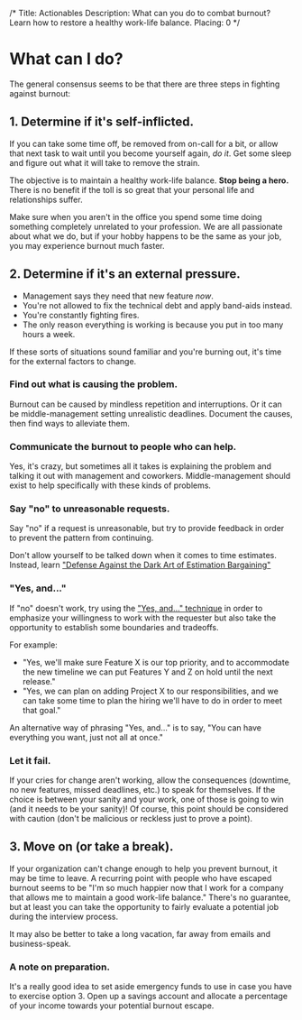 /*
Title: Actionables
Description: What can you do to combat burnout? Learn how to restore a healthy work-life balance.
Placing: 0
*/

# What can I do?
The general consensus seems to be that there are three steps in fighting against burnout:

## 1. Determine if it's self-inflicted.
If you can take some time off, be removed from on-call for a bit, or allow that next task to wait until you become yourself again, *do it*. Get some sleep and figure out what it will take to remove the strain.

The objective is to maintain a healthy work-life balance. **Stop being a hero.** There is no benefit if the toll is so great that your personal life and relationships suffer.

Make sure when you aren't in the office you spend some time doing something completely unrelated to your profession. We are all passionate about what we do, but if your hobby happens to be the same as your job, you may experience burnout much faster.

## 2. Determine if it's an external pressure.
* Management says they need that new feature *now*. 
* You're not allowed to fix the technical debt and apply band-aids instead.
* You're constantly fighting fires.
* The only reason everything is working is because you put in too many hours a week.

If these sorts of situations sound familiar and you're burning out, it's time for the external factors to change.

### Find out what is causing the problem.
Burnout can be caused by mindless repetition and interruptions. Or it can be middle-management setting unrealistic deadlines. Document the causes, then find ways to alleviate them.

### Communicate the burnout to people who can help. 
Yes, it's crazy, but sometimes all it takes is explaining the problem and talking it out with management and coworkers. Middle-management should exist to help specifically with these kinds of problems.

### Say "no" to unreasonable requests.
Say "no" if a request is unreasonable, but try to provide feedback in order to prevent the pattern from continuing.

Don't allow yourself to be talked down when it comes to time estimates. Instead, learn <a target="_blank" href="http://www.liquidplanner.com/blog/defense-dark-art-estimation-bargaining/">"Defense Against the Dark Art of Estimation Bargaining"</a>

### "Yes, and..."
If "no" doesn't work, try using the <a href="http://www.huffingtonpost.com/liz-orsquo/cant-say-no-say-yes-instead_b_4583052.html" target="_blank">"Yes, and..." technique</a> in order to emphasize your willingness to work with the requester but also take the opportunity to establish some boundaries and tradeoffs. 
  
For example:

* "Yes, we'll make sure Feature X is our top priority, and to accommodate the new timeline we can put Features Y and Z on hold until the next release."
* "Yes, we can plan on adding Project X to our responsibilities, and we can take some time to plan the hiring we'll have to do in order to meet that goal."

An alternative way of phrasing "Yes, and..." is to say, "You can have everything you want, just not all at once."

### Let it fail.
If your cries for change aren't working, allow the consequences (downtime, no new features, missed deadlines, etc.) to speak for themselves. If the choice is between your sanity and your work, one of those is going to win (and it needs to be your sanity)! Of course, this point should be considered with caution (don't be malicious or reckless just to prove a point).

## 3. Move on (or take a break).
If your organization can't change enough to help you prevent burnout, it may be time to leave. A recurring point with people who have escaped burnout seems to be "I'm so much happier now that I work for a company that allows me to maintain a good work-life balance." There's no guarantee, but at least you can take the opportunity to fairly evaluate a potential job during the interview process.

It may also be better to take a long vacation, far away from emails and business-speak.

### A note on preparation.
It's a really good idea to set aside emergency funds to use in case you have to exercise option 3. Open up a savings account and allocate a percentage of your income towards your potential burnout escape.

